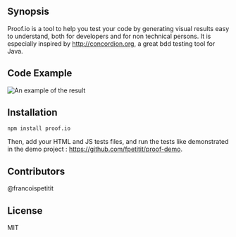 ## Synopsis

Proof.io is a tool to help you test your code by generating visual results easy to understand, both for developers and for non technical persons.
It is especially inspired by http://concordion.org, a great bdd testing tool for Java.

## Code Example

![An example of the result](https://dl.dropboxusercontent.com/u/1947183/proof-test-1.png)

## Installation

```
npm install proof.io
```

Then, add your HTML and JS tests files, and run the tests like demonstrated in the demo project :
https://github.com/fpetitit/proof-demo.

## Contributors

@francoispetitit

## License

MIT
